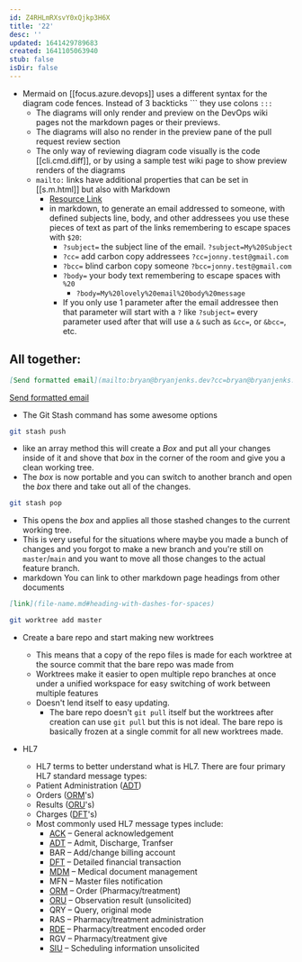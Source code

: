 ```yaml
---
id: Z4RHLmRXsvY0xQjkp3H6X
title: '22'
desc: ''
updated: 1641429789683
created: 1641105063940
stub: false
isDir: false
---
```

- Mermaid on [[focus.azure.devops]] uses a different syntax for the diagram code fences. Instead of 3 backticks \`\`\`  they use colons `:::`
  - The diagrams will only render and preview on the DevOps wiki pages not the markdown pages or their previews.
  - The diagrams will also no render in the preview pane of the pull request review section
  - The only way of reviewing diagram code visually is the code [[cli.cmd.diff]], or by using a sample test wiki page to show preview renders of the diagrams
  - `mailto:` links have additional properties that can be set in [[s.m.html]] but also with Markdown
    - [Resource Link](https://css-tricks.com/snippets/html/mailto-links/)
    - in markdown, to generate an email addressed to someone, with defined subjects line, body, and other addressees you use these pieces of text as part of the links remembering to escape spaces with `$20`:
      - `?subject=` the subject line of the email. `?subject=My%20Subject`
      - `?cc=` add carbon copy addressees `?cc=jonny.test@gmail.com`
      - `?bcc=` blind carbon copy someone `?bcc=jonny.test@gmail.com`
      - `?body=` your body text remembering to escape spaces with `%20`
        - `?body=My%20lovely%20email%20body%20message`
      -  If you only use 1 parameter after the email addressee then that parameter will start with a `?` like `?subject=` every parameter used after that will use a `&` such as `&cc=`, or `&bcc=`, etc.

## All together:

```markdown
[Send formatted email](mailto:bryan@bryanjenks.dev?cc=bryan@bryanjenks.dev&bcc=bryan@bryanjenks.dev&subject=My%20Subject%20Line&body=My%20lovely%20email%20body%20message)
```

[Send formatted email](mailto:bryan@bryanjenks.dev?cc=bryan@bryanjenks.dev&bcc=bryan@bryanjenks.dev&subject=My%20Subject%20Line&body=My%20lovely%20email%20body%20message)


- The Git Stash command has some awesome options

```bash
git stash push 
```
- like an array method this will create a _Box_ and put all your changes inside of it and shove that _box_ in the corner of the room and give you a clean working tree.
- The _box_ is now portable and you can switch to another branch and open the _box_ there and take out all of the changes.

```bash
git stash pop
```

- This opens the _box_ and applies all those stashed changes to the current working tree.
- This is very useful for the situations where maybe you made a bunch of changes and you forgot to make a new branch and you're still on `master`/`main` and you want to move all those changes to the actual feature branch.
- markdown You can link to other markdown page headings from other documents

```markdown
[link](file-name.md#heading-with-dashes-for-spaces)
```

```bash
git worktree add master
```

- Create a bare repo and start making new worktrees
  - This means that a copy of the repo files is made for each worktree at the source commit that the bare repo was made from
  - Worktrees make it easier to open multiple repo branches at once under a unified workspace for easy switching of work between multiple features
  - Doesn't lend itself to easy updating.
    - The bare repo doesn't `git pull` itself but the worktrees after creation can use `git pull` but this is not ideal. The bare repo is basically frozen at a single commit for all new worktrees made.

- HL7
  - HL7 terms to better understand what is HL7. There are four primary HL7 standard message types:
  - Patient Administration ([ADT](http://www.corepointhealth.com/resource-center/hl7-resources/hl7-adt))
  - Orders ([ORM](http://www.corepointhealth.com/resource-center/hl7-resources/hl7-orm-message)'s)
  - Results ([ORU](http://www.corepointhealth.com/resource-center/hl7-resources/hl7-oru-message)'s)
  - Charges ([DFT](http://www.corepointhealth.com/resource-center/hl7-resources/hl7-dft-detail-financial-transaction)'s)
  - Most commonly used HL7 message types include:
    - [ACK](https://corepointhealth.com/resource-center/hl7-resources/hl7-acknowledgement-ack) – General acknowledgement
    - [ADT](https://corepointhealth.com/resource-center/hl7-resources/hl7-adt) – Admit, Discharge, Tranfser
    - BAR – Add/change billing account
    - [DFT](https://corepointhealth.com/resource-center/hl7-resources/hl7-dft-detail-financial-transaction) – Detailed financial transaction
    - [MDM](https://corepointhealth.com/resource-center/hl7-resources/hl7-mdm-message) – Medical document management
    - MFN – Master files notification
    - [ORM](https://corepointhealth.com/resource-center/hl7-resources/hl7-orm-message) – Order (Pharmacy/treatment)
    - [ORU](https://corepointhealth.com/resource-center/hl7-resources/hl7-oru-message) – Observation result (unsolicited)
    - QRY – Query, original mode
    - RAS – Pharmacy/treatment administration
    - [RDE](https://corepointhealth.com/resource-center/hl7-resources/hl7-rde-message-pharmacy) – Pharmacy/treatment encoded order
    - RGV – Pharmacy/treatment give
    - [SIU](https://corepointhealth.com/resource-center/hl7-resources/hl7-siu-message) – Scheduling information unsolicited

